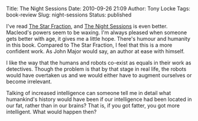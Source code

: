 Title: The Night Sessions
Date: 2010-09-26 21:09
Author: Tony Locke
Tags: book-review
Slug: night-sessions
Status: published

I've read [The Star Fraction]({filename}star-fraction.md), and [The Night Sessions](http://en.wikipedia.org/wiki/The_Night_Sessions) is even better. Macleod's powers seem to be waxing. I'm always pleased when someone gets better with age, it gives me a little hope. There's humour and humanity in this book. Compared to The Star Fraction, I feel that this is a more confident work. As John Major would say, an author at ease with himself.

I like the way that the humans and robots co-exist as equals in their work as detectives. Though the problem is that by that stage in real life, the robots would have overtaken us and we would either have to augment ourselves or become irrelevant.

Talking of increased intelligence can someone tell me in detail what humankind's history would have been if our intelligence had been located in our fat, rather than in our brains? That is, if you got fatter, you got more intelligent. What would happen then?
